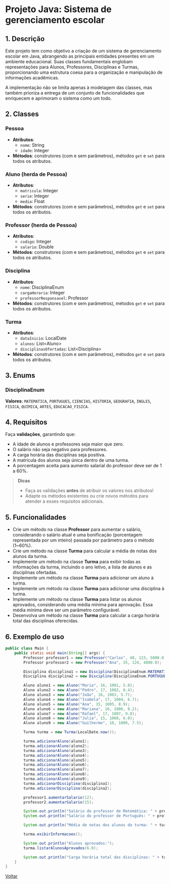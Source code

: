 # Projeto Java: Sistema de gerenciamento escolar

## 1. Descrição

Este projeto tem como objetivo a criação de um sistema de gerenciamento escolar em Java, abrangendo as principais entidades presentes em um ambiente educacional. Suas classes fundamentais englobam representações para Alunos, Professores, Disciplinas e Turmas, proporcionando uma estrutura coesa para a organização e manipulação de informações acadêmicas.

A implementação não se limita apenas à modelagem das classes, mas também prioriza a entrega de um conjunto de funcionalidades que enriquecem e aprimoram o sistema como um todo.

## 2. Classes

### Pessoa

- **Atributos**:
  - `nome`: String
  - `idade`: Integer
- **Métodos**: construtores (com e sem parâmetros), métodos `get` e `set` para todos os atributos.

### Aluno (herda de Pessoa)

- **Atributos**:
  - `matricula`: Integer
  - `serie`: Integer
  - `media`: Float
- **Métodos**: construtores (com e sem parâmetros), métodos `get` e `set` para todos os atributos.

### Professor (herda de Pessoa)

- **Atributos**:
  - `codigo`: Integer
  - `salario`: Double
- **Métodos**: construtores (com e sem parâmetros), métodos `get` e `set` para todos os atributos.

### Disciplina

- **Atributos**:
  - `nome`: DisciplinaEnum
  - `cargaHoraria`: Integer
  - `professorResponsavel`: Professor
- **Métodos**: construtores (com e sem parâmetros), métodos `get` e `set` para todos os atributos.

### Turma

- **Atributos**:
  - `dataInicio`: LocalDate
  - `alunos`: List\<Aluno\>
  - `disciplinasOfertadas`: List\<Disciplina\>
- **Métodos**: construtores (com e sem parâmetros), métodos `get` e `set` para todos os atributos.

## 3. Enums

### DisciplinaEnum

**Valores**: `MATEMATICA`, `PORTUGUES`, `CIENCIAS`, `HISTORIA`, `GEOGRAFIA`, `INGLES`, `FISICA`, `QUIMICA`, `ARTES`, `EDUCACAO_FISICA`.

## 4. Requisitos

Faça **validações**, garantindo que:

- A idade de alunos e professores seja maior que zero.
- O salário não seja negativo para professores.
- A carga horária das disciplinas seja positiva.
- A matrícula dos alunos seja única dentro de uma turma.
- A porcentagem aceita para aumento salarial do professor deve ser de 1 a 60%.

> **Dicas**
>
> - Faça as validações **antes** de atribuir os valores nos atributos!
> - Adapte os métodos existentes ou crie novos métodos para atender a esses requisitos adicionais.

## 5. Funcionalidades

- Crie um método na classe **Professor** para aumentar o salário, considerando o salário atual e uma bonificação (porcentagem representada por um inteiro) passada por parâmetro para o método (1~60%).
- Crie um método na classe **Turma** para calcular a média de notas dos alunos da turma.
- Implemente um método na classe **Turma** para exibir todas as informações da turma, incluindo o ano letivo, a lista de alunos e as disciplinas ofertadas.
- Implemente um método na classe **Turma** para adicionar um aluno à turma.
- Implemente um método na classe **Turma** para adicionar uma disciplina à turma.
- Implemente um método na classe **Turma** para listar os alunos aprovados, considerando uma média mínima para aprovação. Essa média mínima deve ser um parâmetro configurável.
- Desenvolva um método na classe **Turma** para calcular a carga horária total das disciplinas oferecidas.

## 6. Exemplo de uso

```java
public class Main {
    public static void main(String[] args) {
        Professor professor1 = new Professor("Carlos", 40, 123, 5000.0);
        Professor professor2 = new Professor("Ana", 35, 124, 4800.0);

        Disciplina disciplina1 = new Disciplina(DisciplinaEnum.MATEMATICA, 60, professor1);
        Disciplina disciplina2 = new Disciplina(DisciplinaEnum.PORTUGUES, 45, professor2);

        Aluno aluno1 = new Aluno("Maria", 16, 1001, 5.8);
        Aluno aluno2 = new Aluno("Pedro", 17, 1002, 8.4);
        Aluno aluno3 = new Aluno("João", 16, 1003, 5.7);
        Aluno aluno4 = new Aluno("Isabela", 17, 1004, 6.7);
        Aluno aluno5 = new Aluno("Ana", 15, 1005, 8.9);
        Aluno aluno6 = new Aluno("Mariana", 16, 1006, 8.2);
        Aluno aluno7 = new Aluno("Rafael", 17, 1007, 9.8);
        Aluno aluno8 = new Aluno("Julia", 15, 1008, 6.0);
        Aluno aluno9 = new Aluno("Guilherme", 18, 1009, 7.5);

        Turma turma = new Turma(LocalDate.now());

        turma.adicionarAluno(aluno1);
        turma.adicionarAluno(aluno2);
        turma.adicionarAluno(aluno3);
        turma.adicionarAluno(aluno4);
        turma.adicionarAluno(aluno5);
        turma.adicionarAluno(aluno6);
        turma.adicionarAluno(aluno7);
        turma.adicionarAluno(aluno8);
        turma.adicionarAluno(aluno9);
        turma.adicionarDisciplina(disciplina1);
        turma.adicionarDisciplina(disciplina2);

        professor1.aumentarSalario(12);
        professor2.aumentarSalario(15);

        System.out.println("Salário do professor de Matemática: " + professor1.getSalario());
        System.out.println("Salário do professor de Português: " + professor2.getSalario());

        System.out.println("Média de notas dos alunos da turma: " + turma.calcularMediaNotas());

        turma.exibirInformacoes();

        System.out.println("Alunos aprovados:");
        turma.listarAlunosAprovados(6.0);

        System.out.println("Carga horária total das disciplinas: " + turma.calcularCargaHorariaTotal());
    }
}
```

[Voltar](../README.md)
